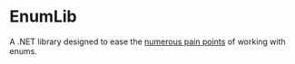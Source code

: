 EnumLib
=======

A .NET library designed to ease the [numerous pain points](https://github.com/LazyBui/EnumLib/Enum%20Problems.md) of working with enums.


